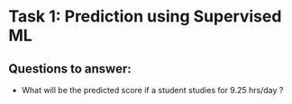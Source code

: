 # Task 1: Prediction using Supervised ML

## Questions to answer: 
- What will be the predicted score if a student studies for 9.25 hrs/day ?
